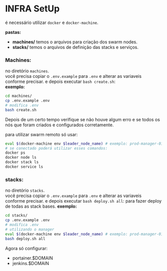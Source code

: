 INFRA SetUp
===========

é necessário utilizar `docker` e `docker-machine`.  

**pastas:**  
- **machines/** temos o arquivos para criação dos swarm nodes.
- **stacks/** temos o arquivos de definição das stacks e serviços.

### Machines:

no diretório `machines`.  
você precisa copiar o `.env.example` para `.env` e alterar as variaveis conforme precisar.
e depois executar `bash create.sh`:  
**exemplo:**
```sh
cd machines/
cp .env.example .env
# modifica .env
bash create.sh
```

Depois de um certo tempo verifique se não houve algum erro e se todos os nós que foram criados e configurados corretamente.

para utilizar swarm remoto só usar:
```sh
eval $(docker-machine env $leader_node_name) # exemplo: prod-manager-01
# se conectado poderá utilizar esses comandos:
docker ps
docker node ls
docker stack ls
docker service ls
```

### stacks:

no diretório `stacks`.  
você precisa copiar o `.env.example` para `.env` e alterar as variaveis conforme precisar.
e depois executar `bash deploy.sh all`: para fazer deploy de todas as stack bases.
**exemplo:**
```sh
cd stacks/
cp .env.example .env
# modifica .env
# utilizando o manager
eval $(docker-machine env $leader_node_name) # exemplo: prod-manager-01
bash deploy.sh all
```


Agora só configurar:
- portainer.$DOMAIN
- jenkins.$DOMAIN
